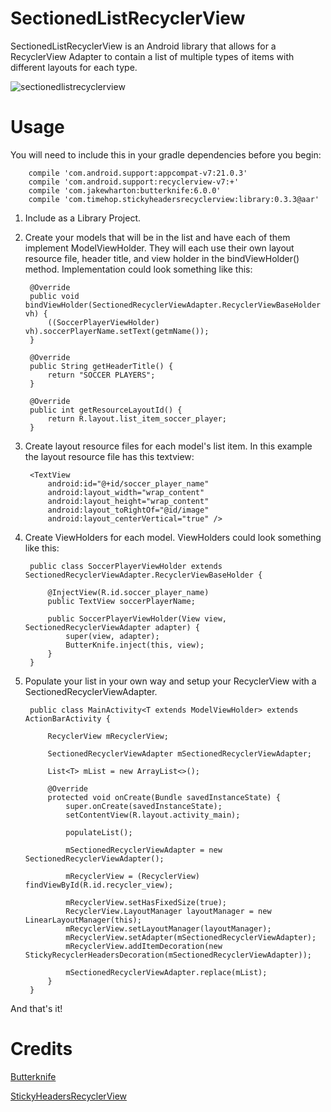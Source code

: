 SectionedListRecyclerView
=========================

SectionedListRecyclerView is an Android library that allows for a RecyclerView Adapter to contain a list of multiple types of items with different layouts for each type.

![sectionedlistrecyclerview](https://cloud.githubusercontent.com/assets/4675165/5624308/ba436fdc-9530-11e4-9ac0-43e5c5abb259.png)

Usage
=====

You will need to include this in your gradle dependencies before you begin:

		compile 'com.android.support:appcompat-v7:21.0.3'
	    compile 'com.android.support:recyclerview-v7:+'
	    compile 'com.jakewharton:butterknife:6.0.0'
	    compile 'com.timehop.stickyheadersrecyclerview:library:0.3.3@aar'

1. Include as a Library Project.

2. Create your models that will be in the list and have each of them implement ModelViewHolder.  They will each use their own layout resource file, header title, and view holder in the bindViewHolder() method.  Implementation could look something like this:

		@Override
	    public void bindViewHolder(SectionedRecyclerViewAdapter.RecyclerViewBaseHolder vh) {
	        ((SoccerPlayerViewHolder) vh).soccerPlayerName.setText(getmName());
	    }

	    @Override
	    public String getHeaderTitle() {
	        return "SOCCER PLAYERS";
	    }

	    @Override
	    public int getResourceLayoutId() {
	        return R.layout.list_item_soccer_player;
	    }

3. Create layout resource files for each model's list item. In this example the layout resource file has this textview:

        <TextView
            android:id="@+id/soccer_player_name"
            android:layout_width="wrap_content"
            android:layout_height="wrap_content"
            android:layout_toRightOf="@id/image"
            android:layout_centerVertical="true" />


4. Create ViewHolders for each model.  ViewHolders could look something like this:

		public class SoccerPlayerViewHolder extends SectionedRecyclerViewAdapter.RecyclerViewBaseHolder {

		    @InjectView(R.id.soccer_player_name)
		    public TextView soccerPlayerName;

		    public SoccerPlayerViewHolder(View view, SectionedRecyclerViewAdapter adapter) {
		        super(view, adapter);
		        ButterKnife.inject(this, view);
		    }
		}	


5. Populate your list in your own way and setup your RecyclerView with a SectionedRecyclerViewAdapter.

		public class MainActivity<T extends ModelViewHolder> extends ActionBarActivity {

		    RecyclerView mRecyclerView;

		    SectionedRecyclerViewAdapter mSectionedRecyclerViewAdapter;

		    List<T> mList = new ArrayList<>();

		    @Override
		    protected void onCreate(Bundle savedInstanceState) {
		        super.onCreate(savedInstanceState);
		        setContentView(R.layout.activity_main);

		        populateList();

		        mSectionedRecyclerViewAdapter = new SectionedRecyclerViewAdapter();

		        mRecyclerView = (RecyclerView) findViewById(R.id.recycler_view);

		        mRecyclerView.setHasFixedSize(true);
		        RecyclerView.LayoutManager layoutManager = new LinearLayoutManager(this);
		        mRecyclerView.setLayoutManager(layoutManager);
		        mRecyclerView.setAdapter(mSectionedRecyclerViewAdapter);
		        mRecyclerView.addItemDecoration(new StickyRecyclerHeadersDecoration(mSectionedRecyclerViewAdapter));

		        mSectionedRecyclerViewAdapter.replace(mList);
		    } 
		}


And that's it!

Credits
=======

[Butterknife][1]

[StickyHeadersRecyclerView][2]


[1]: https://github.com/JakeWharton/butterknife
[2]: https://github.com/timehop/sticky-headers-recyclerview
